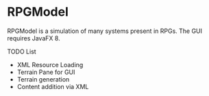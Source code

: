 # RPGModel
RPGModel is a simulation of many systems present in RPGs. The GUI requires JavaFX 8. 

TODO List
* XML Resource Loading
* Terrain Pane for GUI
* Terrain generation
* Content addition via XML
